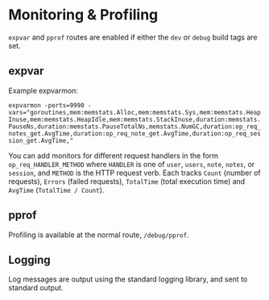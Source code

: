 # Monitoring & Profiling

`expvar` and `pprof` routes are enabled if either the `dev` or `debug` build tags are set.

## expvar
Example expvarmon:

`expvarmon -ports=9990 -vars="goroutines,mem:memstats.Alloc,mem:memstats.Sys,mem:memstats.HeapInuse,mem:memstats.HeapIdle,mem:memstats.StackInuse,duration:memstats.PauseNs,duration:memstats.PauseTotalNs,memstats.NumGC,duration:op_req_notes_get.AvgTime,duration:op_req_note_get.AvgTime,duration:op_req_session_get.AvgTime,"`

You can add monitors for different request handlers in the form `op_req_HANDLER_METHOD` where `HANDLER` is one of `user`, `users`, `note`, `notes`, or `session`, and `METHOD` is the HTTP request verb. Each tracks `Count` (number of requests), `Errors` (failed requests), `TotalTime` (total execution time) and `AvgTime` (`TotalTime / Count`).

## pprof

Profiling is available at the normal route, `/debug/pprof`.

## Logging

Log messages are output using the standard logging library, and sent to standard output.
